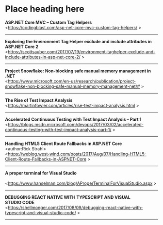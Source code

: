 # Place heading here
__ASP.NET Core MVC – Custom Tag Helpers__  
<<https://codingblast.com/asp-net-core-mvc-custom-tag-helpers/> >  
***
__Exploring the Environment Tag Helper exclude and include attributes in ASP.NET Core 2__  
<<https://scottsauber.com/2017/07/19/environment-taghelper-exclude-and-include-attributes-in-asp-net-core-2/> >  
***
__Project Snowflake: Non-blocking safe manual memory management in .NET__  
<<https://www.microsoft.com/en-us/research/publication/project-snowflake-non-blocking-safe-manual-memory-management-net/#> >  
***
__The Rise of Test Impact Analysis__  
<<https://martinfowler.com/articles/rise-test-impact-analysis.html> >  
***
__Accelerated Continuous Testing with Test Impact Analysis – Part 1__  
<<https://blogs.msdn.microsoft.com/devops/2017/03/02/accelerated-continuous-testing-with-test-impact-analysis-part-1/> >  
***
__Handling HTML5 Client Route Fallbacks in ASP.NET Core__  
<author:Rick Strahl>  
<<https://weblog.west-wind.com/posts/2017/Aug/07/Handling-HTML5-Client-Route-Fallbacks-in-ASPNET-Core> >  
***
__A proper terminal for Visual Studio__  
<Scottt Hanselman>  
<<https://www.hanselman.com/blog/AProperTerminalForVisualStudio.aspx> >  
***
__DEBUGGING REACT NATIVE WITH TYPESCRIPT AND VISUAL STUDIO CODE__  
<<https://shellmonger.com/2017/08/09/debugging-react-native-with-typescript-and-visual-studio-code/> >  
***
